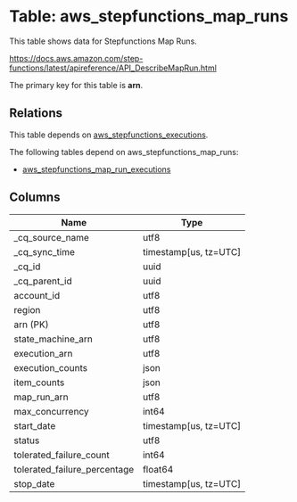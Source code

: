 # Table: aws_stepfunctions_map_runs

This table shows data for Stepfunctions Map Runs.

https://docs.aws.amazon.com/step-functions/latest/apireference/API_DescribeMapRun.html

The primary key for this table is **arn**.

## Relations

This table depends on [aws_stepfunctions_executions](aws_stepfunctions_executions).

The following tables depend on aws_stepfunctions_map_runs:
  - [aws_stepfunctions_map_run_executions](aws_stepfunctions_map_run_executions)

## Columns

| Name          | Type          |
| ------------- | ------------- |
|_cq_source_name|utf8|
|_cq_sync_time|timestamp[us, tz=UTC]|
|_cq_id|uuid|
|_cq_parent_id|uuid|
|account_id|utf8|
|region|utf8|
|arn (PK)|utf8|
|state_machine_arn|utf8|
|execution_arn|utf8|
|execution_counts|json|
|item_counts|json|
|map_run_arn|utf8|
|max_concurrency|int64|
|start_date|timestamp[us, tz=UTC]|
|status|utf8|
|tolerated_failure_count|int64|
|tolerated_failure_percentage|float64|
|stop_date|timestamp[us, tz=UTC]|
